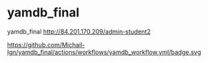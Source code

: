 # yamdb_final
yamdb_final
http://84.201.170.209/admin-student2

https://github.com/Michail-Ign/yamdb_final/actions/workflows/yamdb_workflow.yml/badge.svg